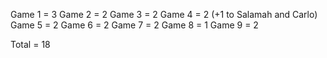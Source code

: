 Game 1 = 3
Game 2 = 2
Game 3 = 2
Game 4 = 2 (+1 to Salamah and Carlo)
Game 5 = 2
Game 6 = 2
Game 7 = 2
Game 8 = 1
Game 9 = 2

Total = 18